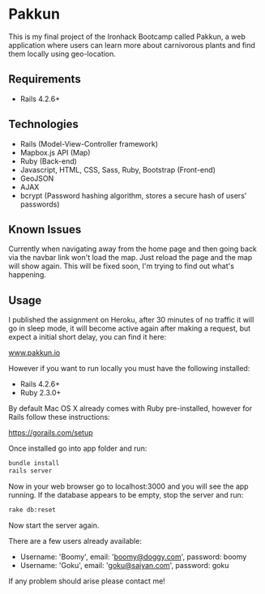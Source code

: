 # Pakkun

This is my final project of the Ironhack Bootcamp called Pakkun, a web application where users can learn more about carnivorous plants and find them locally using geo-location.

## Requirements

- Rails 4.2.6+

## Technologies

- Rails (Model-View-Controller framework)
- Mapbox.js API (Map)
- Ruby (Back-end)
- Javascript, HTML, CSS, Sass, Ruby, Bootstrap (Front-end)
- GeoJSON
- AJAX
- bcrypt (Password hashing algorithm, stores a secure hash of users' passwords)

## Known Issues

Currently when navigating away from the home page and then going back via the navbar link won't load the map. Just reload the page and the map will show again. This will be fixed soon, I'm trying to find out what's happening.

## Usage

I published the assignment on Heroku, after 30 minutes of no traffic it will go in sleep mode, it will become active again after making a request, but expect a initial short delay, you can find it here:

www.pakkun.io

However if you want to run locally you must have the following installed:
- Rails 4.2.6+
- Ruby 2.3.0+

By default Mac OS X already comes with Ruby pre-installed, however for Rails follow these instructions:

https://gorails.com/setup

Once installed go into app folder and run:
```bash
bundle install
rails server
```

Now in your web browser go to localhost:3000 and you will see the app running.
If the database appears to be empty, stop the server and run:
```bash
rake db:reset
```
Now start the server again.

There are a few users already available:
- Username: 'Boomy', email: 'boomy@doggy.com', password: boomy
- Username: 'Goku', email: 'goku@saiyan.com', password: goku

If any problem should arise please contact me!
